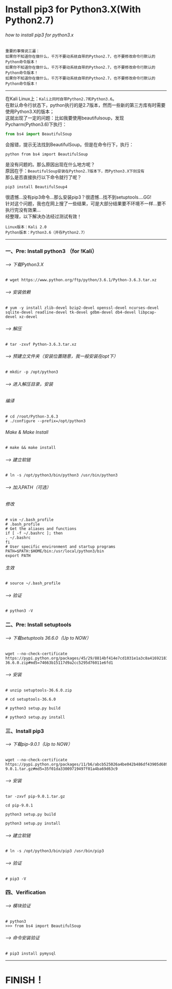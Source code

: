 
Install pip3 for Python3.X(With Python2.7)
================

###### how to install pip3 for python3.x
  
  ```
  重要的事情说三遍：
  如果你不知道你在做什么，千万不要动系统自带的Python2.7，也不要修改命令行默认的Python命令版本！
  如果你不知道你在做什么，千万不要动系统自带的Python2.7，也不要修改命令行默认的Python命令版本！
  如果你不知道你在做什么，千万不要动系统自带的Python2.7，也不要修改命令行默认的Python命令版本！
  ```

-----------------------------------------------------------------------------------------

  在Kali Linux上：`Kali上同时自带Python2.7和Python3.6`。</br>
  在默认命令行状态下，python执行的是2.7版本，然而一些新的第三方库有时需要使用Python3.X的版本；</br>
  这就出现了一定的问题：比如我要使用beautifulsoup，发现Pycharm(Python3.6)下执行：</br>
  ```Python
  from bs4 import BeautifulSoup
  ```
  会报错，提示无法找到BeautifulSoup。但是在命令行下，执行：</br>
  ```
  python from bs4 import BeautifulSoup
  ```
  是没有问题的。那么原因出现在什么地方呢？</br>
  原因在于：`BeautifulSoup安装在Python2.7版本下，而Python3.X下则没有`</br>
  那么是否直接执行以下命令就行了呢？</br>
  ```
  pip3 install BeautifulSoup4
  ```
  很遗憾...没有pip3命令...那么安装pip3？很遗憾...找不到setuptools....GG!</br>
  针对这个问题，我也在网上搜了一些结果，可是大部分结果要不环境不一样...要不执行完没有效果...</br>
  经整理，以下解决办法经过测试有效！</br>
  ```
  Linux版本：Kali 2.0
  Python版本：Python3.6（并存Python2.7）
  ```
------------------------------------

### 一、Pre: Install python3 （for !Kali）
  
  ###### --> 下载Python3.X
  ```
  # wget https://www.python.org/ftp/python/3.6.1/Python-3.6.3.tar.xz
  ```
  
  
  ###### --> 安装依赖
  ```
  # yum -y install zlib-devel bzip2-devel openssl-devel ncurses-devel sqlite-devel readline-devel tk-devel gdbm-devel db4-devel libpcap-devel xz-devel
  ```
  
  
  ###### --> 解压
  ```
  # tar -zxvf Python-3.6.3.tar.xz
  ```
  
  
  ###### --> 预建立文件夹（安装位置随意，我一般安装在opt下）
  ```
  # mkdir -p /opt/python3
  ```
  
  
  ###### --> 进入解压目录，安装</br>
  
  ###### 编译
  ```
  # cd /root/Python-3.6.3
  # ./configure --prefix=/opt/python3
  ```
  
  ###### Make & Make Install
  ```
  # make && make install
  ```

  ###### --> 建立软链
  ```
  # ln -s /opt/python3/bin/python3 /usr/bin/python3
  ```


  ###### --> 加入PATH（可选）</br>
  
  ###### 修改
  ```
  # vim ~/.bash_profile
  # .bash_profile
  # Get the aliases and functions
  if [ -f ~/.bashrc ]; then
  . ~/.bashrc
  fi
  # User specific environment and startup programs
  PATH=$PATH:$HOME/bin:/usr/local/python3/bin
  export PATH
  ```
  
  ###### 生效
  ```
  # source ~/.bash_profile
  ```
  
  
  ###### --> 验证
  ```
  # python3 -V
  ```
  
### 二、Pre: Install setuptools

  ###### --> 下载setuptools 36.6.0（Up to NOW）
  ```
  wget --no-check-certificate  https://pypi.python.org/packages/45/29/8814bf414e7cd1031e1a3c8a4169218376e284ea2553cc0822a6ea1c2d78/setuptools-36.6.0.zip#md5=74663b15117d9a2cc5295d76011e6fd1
  ```
  
  ###### --> 安装
  ```
  # unzip setuptools-36.6.0.zip

  # cd setuptools-36.6.0

  # python3 setup.py build

  # python3 setup.py install
  ```

### 三、Install pip3

  ###### --> 下载pip-9.0.1（Up to NOW）
  ```
  wget --no-check-certificate  https://pypi.python.org/packages/11/b6/abcb525026a4be042b486df43905d6893fb04f05aac21c32c638e939e447/pip-9.0.1.tar.gz#md5=35f01da33009719497f01a4ba69d63c9
  ```
  
  ###### --> 安装
  ```
  tar -zxvf pip-9.0.1.tar.gz

  cd pip-9.0.1

  python3 setup.py build

  python3 setup.py install
  ```

  ###### --> 建立软链
  ```
  # ln -s /opt/python3/bin/pip3 /usr/bin/pip3
  ```
  
  ###### --> 验证
  ```
  # pip3 -V
  ```

### 四、Verification

  ###### --> 模块验证
  ```
  # python3
  >>> from bs4 import BeautifulSoup
  ```

  ###### --> 命令安装验证
  ```
  # pip3 install pymysql
  ```


----------------------------------------------

FINISH！
===============================================
 
